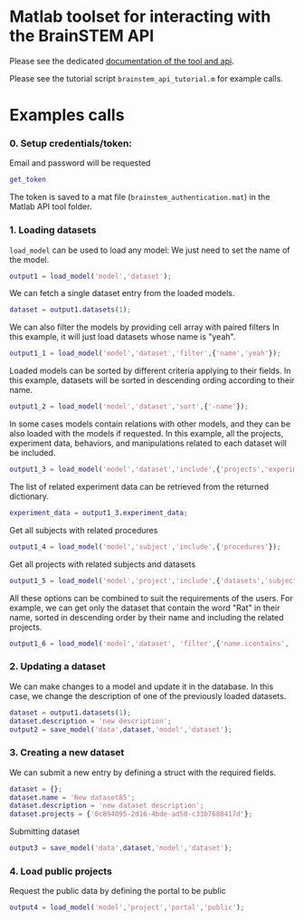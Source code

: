 # Matlab toolset for interacting with the BrainSTEM API
Please see the dedicated [documentation of the tool and api](https://brainstem-org.github.io/brainstem_support/api-tools/matlab-api-tool/).

Please see the tutorial script `brainstem_api_tutorial.m` for example calls.

# Examples calls

### 0. Setup credentials/token: 

Email and password will be requested

```m
get_token
```

The token is saved to a mat file (`brainstem_authentication.mat`) in the Matlab API tool folder.

### 1. Loading datasets

`load_model` can be used to load any model: We just need to set the name of the model.

```m
output1 = load_model('model','dataset');
```

We can fetch a single dataset entry from the loaded models.

```m
dataset = output1.datasets(1);
```

We can also filter the models by providing cell array with paired filters In this example, it will just load datasets whose name is "yeah".

```m
output1_1 = load_model('model','dataset','filter',{'name','yeah'});
```

Loaded models can be sorted by different criteria applying to their fields. In this example, datasets will be sorted in descending ording according to their name.

```m
output1_2 = load_model('model','dataset','sort',{'-name'});
```

In some cases models contain relations with other models, and they can be also loaded with the models if requested. In this example, all the projects, experiment data, behaviors, and manipulations related to each dataset will be included.

```m
output1_3 = load_model('model','dataset','include',{'projects','experimentdata','behaviors','manipulations'});
```

The list of related experiment data can be retrieved from the returned dictionary.

```m
experiment_data = output1_3.experiment_data;
```

Get all subjects with related procedures

```m
output1_4 = load_model('model','subject','include',{'procedures'});
```

Get all projects with related subjects and datasets

```m
output1_5 = load_model('model','project','include',{'datasets','subjects'});
```

All these options can be combined to suit the requirements of the users. For example, we can get only the dataset that contain the word "Rat" in their name, sorted in descending order by their name and including the related projects.

```m
output1_6 = load_model('model','dataset', 'filter',{'name.icontains', 'Rat'}, 'sort',{'-name'}, 'include',{'projects'});
```

### 2. Updating a dataset

We can make changes to a model and update it in the database. In this case, we change the description of one of the previously loaded datasets.

```m
dataset = output1.datasets(1);
dataset.description = 'new description';
output2 = save_model('data',dataset,'model','dataset');
```

### 3. Creating a new dataset

We can submit a new entry by defining a struct with the required fields.

```m
dataset = {};
dataset.name = 'New dataset85';
dataset.description = 'new dataset description';
dataset.projects = {'0c894095-2d16-4bde-ad50-c33b7680417d'};
```

Submitting dataset

```m
output3 = save_model('data',dataset,'model','dataset');
```

### 4. Load public projects

Request the public data by defining the portal to be public

```m
output4 = load_model('model','project','portal','public');
```
